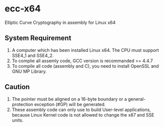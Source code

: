 # ecc-x64
Elliptic Curve Cryptography in assembly for Linux x64

## System Requirement
1. A computer which has been installed Linux x64. The CPU must support SSE4_1 and SSE4_2.
2. To complie all assemly code, GCC version is recommanded >= 4.4.7
3. To compile all code (assembly and C), you need to install OpenSSL and GNU MP Library.

## Caution
1. The pointer must be aligned on a 16-byte boundary or a general-protection exception (#GP) will be generated.
2. These assembly code can only use to build User-level applications, because Linux Kernel code is not allowed to change the x87 and SSE units. 

